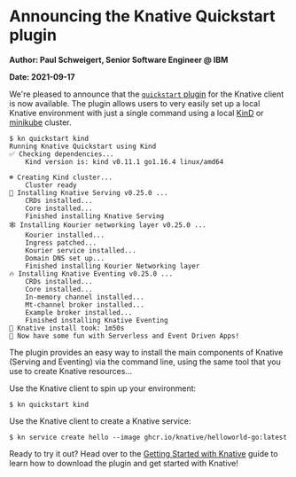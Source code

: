 # Announcing the Knative Quickstart plugin

**Author: Paul Schweigert, Senior Software Engineer @ IBM**

**Date: 2021-09-17**

We're pleased to announce that the [`quickstart` plugin](https://github.com/knative-sandbox/kn-plugin-quickstart) for the Knative client is now available. The plugin allows users to very easily set up a local Knative environment with just a single command using a local [KinD](https://kind.sigs.k8s.io/) or [minikube](https://minikube.sigs.k8s.io/) cluster.

```
$ kn quickstart kind
Running Knative Quickstart using Kind
✅ Checking dependencies...
    Kind version is: kind v0.11.1 go1.16.4 linux/amd64

☸ Creating Kind cluster...
    Cluster ready
🍿 Installing Knative Serving v0.25.0 ...
    CRDs installed...
    Core installed...
    Finished installing Knative Serving
🕸️ Installing Kourier networking layer v0.25.0 ...
    Kourier installed...
    Ingress patched...
    Kourier service installed...
    Domain DNS set up...
    Finished installing Kourier Networking layer
🔥 Installing Knative Eventing v0.25.0 ...
    CRDs installed...
    Core installed...
    In-memory channel installed...
    Mt-channel broker installed...
    Example broker installed...
    Finished installing Knative Eventing
🚀 Knative install took: 1m50s
🎉 Now have some fun with Serverless and Event Driven Apps!
```

The plugin provides an easy way to install the main components of Knative (Serving and Eventing) via the command line, using the same tool that you use to create Knative resources...

Use the Knative client to spin up your environment:
```
$ kn quickstart kind
```

Use the Knative client to create a Knative service:
```
$ kn service create hello --image ghcr.io/knative/helloworld-go:latest
```

Ready to try it out? Head over to the [Getting Started with Knative](https://knative.dev/docs/getting-started/) guide to learn how to download the plugin and get started with Knative!
